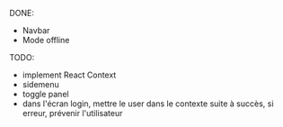 DONE:

- Navbar
- Mode offline


TODO:

- implement React Context
- sidemenu
- toggle panel
- dans l'écran login, mettre le user dans le contexte suite à succès, si erreur, prévenir l'utilisateur